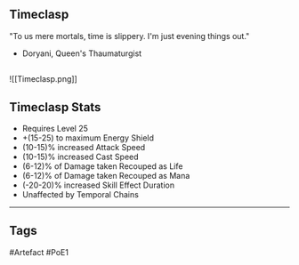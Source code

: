 ## Timeclasp
"To us mere mortals, time is slippery.
I'm just evening things out."
- Doryani, Queen's Thaumaturgist
##
![[Timeclasp.png]]
## Timeclasp Stats
- Requires Level 25
- +(15-25) to maximum Energy Shield
- (10-15)% increased Attack Speed
- (10-15)% increased Cast Speed
- (6-12)% of Damage taken Recouped as Life
- (6-12)% of Damage taken Recouped as Mana
- (-20-20)% increased Skill Effect Duration
- Unaffected by Temporal Chains


---
## Tags
#Artefact
#PoE1